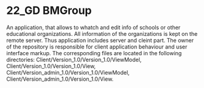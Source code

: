 # 22_GD BMGroup
An application, that allows to whatch and edit info of schools or other educational organizations.
All information of the organizations is kept on the remote server.
Thus application includes server and cleint part.
The owner of the repository is responsible for client application behaviour and user interface markup.
The corresponding files are located in the following directories:
Client/Version_1.0/Version_1.0/ViewModel,
Client/Version_1.0/Version_1.0/View,
Client/Version_admin_1.0/Version_1.0/ViewModel,
Client/Version_admin_1.0/Version_1.0/View.
